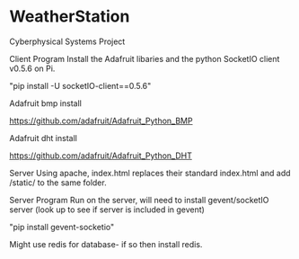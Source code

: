 # WeatherStation
Cyberphysical Systems Project

Client Program
Install the Adafruit libaries and the  python SocketIO client v0.5.6 on Pi.

"pip install -U socketIO-client==0.5.6"

Adafruit bmp install

https://github.com/adafruit/Adafruit_Python_BMP

Adafruit dht install

https://github.com/adafruit/Adafruit_Python_DHT


Server
Using apache, index.html replaces their standard index.html and add /static/ to the same folder. 


Server Program
Run on the server, will need to install gevent/socketIO server (look up to see if server is included in gevent)

"pip install gevent-socketio"

Might use redis for database- if so then install redis.

